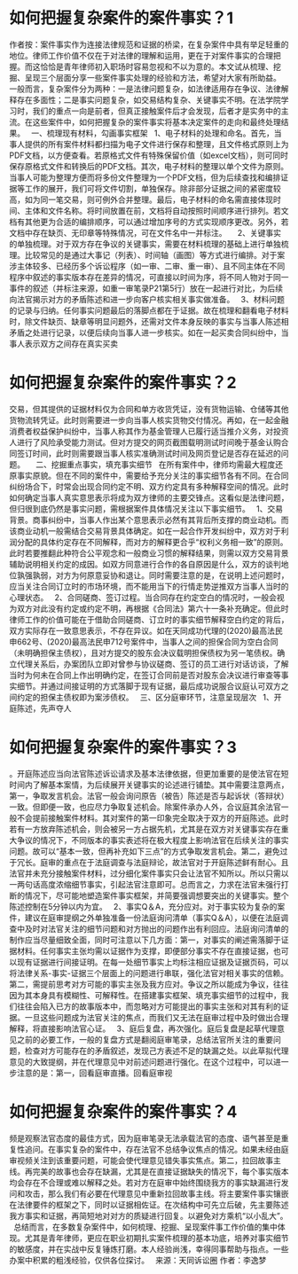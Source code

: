 # 如何把握复杂案件的案件事实？1

作者按：案件事实作为连接法律规范和证据的桥梁，在复杂案件中具有举足轻重的地位。律师工作价值不仅在于对法律的理解和运用，更在于对案件事实的合理把握。而这恰恰是青年律师初入职场时容易忽视和不以为意的。本文试从梳理、挖掘、呈现三个层面分享一些案件事实处理的经验和方法，希望对大家有所助益。
 
一般而言，复杂案件分为两种：一是法律问题复杂，如法律适用存在争议、法律解释存在多面性；二是事实问题复杂，如交易结构复杂、关键事实不明。在法学院学习时，我们的重点一向是前者，但真正接触案件后才会发现，后者才是实务中的主流。在这些案件中，如何把握复杂的案件事实将基本决定案件的走向和最终处理结果。
 
一、梳理现有材料，勾画事实框架
 
1、电子材料的处理和命名。首先，当事人提供的所有案件材料都扫描为电子文件进行保存和整理，且文件格式原则上为PDF文档，以方便查看。若原格式文件有特殊保留价值（如excel文档），则可同时保存原格式文件和转换后的PDF文档。其次，电子材料的整理以单个文件为原则。当事人可能为整理方便而将多份文件整理为一个PDF文档，但为后续查找和编排证据等工作的展开，我们可将文件切割，单独保存。除非部分证据之间的紧密度较高，如为同一笔交易，则可例外合并整理。最后，电子材料的命名需直接体现时间、主体和文件名称。将时间放置在前，文档将自动按照时间顺序进行排列。若文档有其他更为合适的编排顺序，可以通过增加序号的方式实现顺序更改。另外，若文档中存在缺页、无印章等特殊情况，可在文件名中一并标注。
 
 
2、关键事实的单独梳理。对于双方存在争议的关键事实，需要在材料梳理的基础上进行单独梳理。比较常见的是通过大事记（列表）、时间轴（画图）等方式进行编排。对于案涉主体较多、已经历多个诉讼程序（如一审、二审、重一审）、且不同主体在不同程序中叙述的事实版本存在差异的情况，可直接以时间为序，将不同人物对于同一事件的叙述（并标注来源，如重一审笔录P21第5行）放在一起进行对比，为后续向法官揭示对方的矛盾陈述和进一步向客户核实相关事实做准备。
 
3、材料问题的记录与归纳。任何事实问题最后的落脚点都在于证据。故在梳理和翻看电子材料时，除文件缺页、缺章等明显问题外，还需对文件本身反映的事实与当事人陈述相矛盾之处进行记录，以便后续向当事人进一步核实。如在一起买卖合同纠纷中，当事人表示双方之间存在真实买卖

# 如何把握复杂案件的案件事实？2

交易，但其提供的证据材料仅为合同和单方收货凭证，没有货物运输、仓储等其他货物流转凭证。此时则需要进一步向当事人核实货物交付情况。再如，在一起金融消费者权益保护纠纷中，当事人称其作为基金管理人已履行适当推介义务，对投资人进行了风险承受能力测试。但对方提交的网页截图载明测试时间晚于基金认购合同签订时间，此时则需要跟当事人核实准确测试时间及网页登记是否存在延迟的问题。
 
 
二、挖掘重点事实，填充事实细节
 
在所有案件中，律师均需最大程度还原事实原貌。但在不同的案件中，需要给予充分关注的事实细节各有不同。在合同纠纷场合下，时常会出现合同约定不明、双方约定具有多种解释空间的情况。此时如何确定当事人真实意思表示将成为双方律师的主要交锋点。这看似是法律问题，但归很到底仍然是事实问题，需根据案件具体情况关注以下事实细节。
 
1、交易背景。商事纠纷中，当事人作出某个意思表示必然有其背后所支撑的商业动机。而该商业动机一般需结合交易背景具体确定。如在一起合作开发纠纷中，双方对于利润分配的具体约定存在不同解释，而对方的解释更合乎“权利义务相一致”的原则。此时若要推翻此种符合公平观念和一般商业习惯的解释结果，则需以双方交易背景辅助说明相关约定的成因。如双方同意进行合作的各自原因是什么，双方的谈判地位孰强孰弱，对方为何原意妥协和退让。同时需要注意的是，在说明上述问题时，应当关注合同订立时的市场环境，而不能用当下的行情走势逆推双方当事人当时的心理状态。
 
2、合同磋商、签订过程。当合同存在约定空白的情况时，一般会视为双方对此没有约定或约定不明，再根据《合同法》第六十一条补充确定。但此时律师工作的价值可能在于借助合同磋商、订立时的事实细节解释空白约定的背后，双方实际存在一致意思表示，不存在异议。如在天同成功代理的(2020)最高法民申662号、(2020)最高法民申712号案件中，当事人之间的担保合同为空白合同（未明确担保主债权），且对方提交的股东会决议载明担保债权为另一笔债权。确立代理关系后，办案团队立即对曾参与协议磋商、签订的员工进行对话访谈，了解当时为何未在合同上作出明确约定，在签订合同前是否对股东会决议进行审查等事实细节。并通过间接证明的方式落脚于现有证据，最后成功说服合议庭认可双方之间约定的担保主债权即为案涉债权。
 
三、区分庭审环节，注意呈现层次
 
1、开庭陈述，先声夺人

# 如何把握复杂案件的案件事实？3

。开庭陈述应当向法官陈述诉讼请求及基本法律依据，但更加重要的是使法官在短时间内了解基本案情，为后续展开关键事实的论述进行铺垫。其中需要注意两点，第一，争取发言机会。法官一般会询问原告（被告）陈述是否与起诉状（答辩状）一致。但即便一致，也应尽力争取复述机会。除案件承办人外，合议庭其余法官一般不会提前接触案件材料。其对案件的第一印象完全取决于双方的开庭陈述。此时若有一方放弃陈述机会，则会被另一方占据先机，尤其是在双方对关键事实存在重大争议的情况下，不同版本的事实表述将在极大程度上影响法官在后续关注的事实问题。故可以“基本一致，但再补充如下三点”的方式争取发言机会。第二，避免过于冗长。庭审的重点在于法庭调查与法庭辩论，故法官对于开庭陈述鲜有耐心。且法官并未充分接触案件材料，过分细化案件事实只会让法官不知所以。所以只需以一两句话高度浓缩细节事实，引起法官注意即可。总而言之，力求在法官未强行打断的情况下，尽可能地塑造案件事实框架，并简要强调想要突出的关键事实。整个陈述控制在5分钟以内为宜。
 
2、事实Q＆A，充分应对。对于事实较为复杂的案件，建议在庭审提纲之外单独准备一份法庭询问清单（事实Q＆A），以便在法庭调查中及时对法官关注的细节问题和对方抛出的问题作出有利回应。法庭询问清单的制作应当尽量细致全面，同时可注意以下几方面：第一，对事实的阐述需落脚于证据材料。任何事实主张均需以证据作为支撑，即便部分事实不存在直接证据，也可以现有证据进行间接证明。在每一处细节事实上均标注相应证据及证据页码，可以将法律关系-事实-证据三个层面上的问题进行串联，强化法官对相关事实的信赖。第二，需提前思考对方可能的事实主张及我方应对。争议之所以能成为争议，往往因为其本身具有模糊性、可解释性。在搭建事实框架、填充事实细节的过程中，我们往往会陷入已方的故事版本中，而忽略对方可能提出的事实主张和对其有利的证据。一旦这些问题成为法官关注的焦点，而我们又无法在庭审过程中及时做出合理解释，将直接影响法官心证。
 
3、庭后复盘，再次强化。庭后复盘是起草代理意见之前的必要工作，一般的复盘方式是翻阅庭审笔录，总结法官所关注的重要问题，检查对方可能存在的矛盾叙述，发现己方表述不足的缺漏之处。以此草拟代理意见的大致提纲，并在代理意见中对前述问题进行强化。在这个过程中，可以进一步注意的是：第一，回看庭审直播。回看庭审视

# 如何把握复杂案件的案件事实？4

频是观察法官态度的最佳方式，因为庭审笔录无法承载法官的态度、语气甚至是重复性追问。在事实复杂的案件中，存在法官不总结争议焦点的情况。如果未经由庭审视频关注到该重要问题，可能会使代理意见错失事实焦点。第二，拉回故事主线。再完美的故事也会存在缺漏，尤其是在直接证据缺失的情况下，每个事实版本均会存在不合理或难以解释之处。若对方在庭审中始终围绕我方的事实缺漏进行发问和攻击，那么我们有必要在代理意见中重新拉回故事主线。将主要案件事实镶嵌在法律要件的框架之下，同时以证据相佐证。在次结构中可先立后破，先主要陈述我方事实和证据，再简短地对对方的质疑进行回复。以避免对方乘机“以小乱大”。
 
总结而言，在多数复杂案件中，如何梳理、挖掘、呈现案件事工作价值的集中体现。尤其是青年律师，更应在职业初期扎实案件梳理的基本功底，培养对事实细节的敏感度，并在实战中反复锤炼打磨。本人经验尚浅，幸得同事帮助与指点。一些办案中积累的粗浅经验，仅供各位探讨。
 
来源：天同诉讼圈
作者：李逸梦


